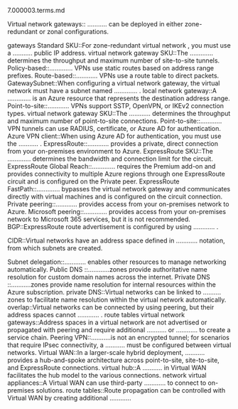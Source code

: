 7.000003.terms.md

Virtual network gateways:: ........... can be deployed in either zone-redundant or zonal configurations.

gateways Standard SKU::For zone-redundant virtual network , you must use a ........... public IP address.
virtual network gateway SKU::The  ............. determines the throughput and maximum number of site-to-site tunnels.
Policy-based::............. VPNs use static routes based on address range prefixes.
Route-based::............ VPNs use a route table to direct packets.
GatewaySubnet::When configuring a virtual network gateway, the virtual network must have a subnet named ............. .
local network gateway::A ............. is an Azure resource that represents the destination address range.
Point-to-site::............ VPNs support SSTP, OpenVPN, or IKEv2 connection types.
virtual network gateway SKU::The ............ determines the throughput and maximum number of point-to-site connections.
Point-to-site::............ VPN tunnels can use RADIUS, certificate, or Azure AD for authentication.
Azure VPN client::When using Azure AD for authentication, you must use the ........... .
ExpressRoute::............ provides a private, direct connection from your on-premises environment to Azure.
ExpressRoute SKU::The ............. determines the bandwidth and connection limit for the circuit.
ExpressRoute Global Reach::............. requires the Premium add-on and provides connectivity to multiple Azure regions through one ExpressRoute circuit and is configured on the Private peer.
ExpressRoute FastPath::............. bypasses the virtual network gateway and communicates directly with virtual machines and is configured on the circuit connection.
Private peering::............ provides access from your on-premises network to Azure.
Microsoft peering::............. provides access from your on-premises network to Microsoft 365 services, but it is not recommended.
BGP::ExpressRoute route advertisement is configured by using ............ .


CIDR::Virtual networks have an address space defined in ............ notation, from which subnets are
created.

Subnet delegation::............ enables other resources to manage networking automatically.
Public DNS ::............zones provide authoritative name resolution for custom domain names across the internet.
Private DNS ::...........zones provide name resolution for internal resources within the Azure subscription.
private DNS::Virtual networks can be linked to .......... zones to facilitate name resolution within the virtual network automatically.
overlap::Virtual networks can be connected by using peering, but their address spaces cannot ............ .
route tables virtual network gateways::Address spaces in a virtual network are not advertised or propagated with peering and require additional ........... or ............  to create a service chain.
Peering VPN::...........is not an encrypted tunnel; for scenarios that require IPsec connectivity, a ........... must be configured between virtual networks.
Virtual WAN::In a larger-scale hybrid deployment, ........... provides a hub-and-spoke architecture across point-to-site, site-to-site, and ExpressRoute connections.
virtual hub::A ........... in Virtual WAN facilitates the hub model to the various connections.
network virtual appliances::A Virtual WAN can use third-party ............ to connect to on-premises solutions.
route tables::Route propagation can be controlled with Virtual WAN by creating additional ............